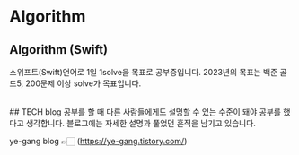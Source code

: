 # Algorithm
## Algorithm (Swift)
스위프트(Swift)언어로 1일 1solve을 목표로 공부중입니다.
2023년의 목표는 백준 골드5, 200문제 이상 solve가 목표입니다.

<br>
## TECH blog
공부를 할 때 다른 사람들에게도 설명할 수 있는 수준이 돼야 공부를 했다고 생각합니다.
블로그에는 자세한 설명과 풀었던 흔적을 남기고 있습니다.

ye-gang blog 👉🏻 (https://ye-gang.tistory.com/)
